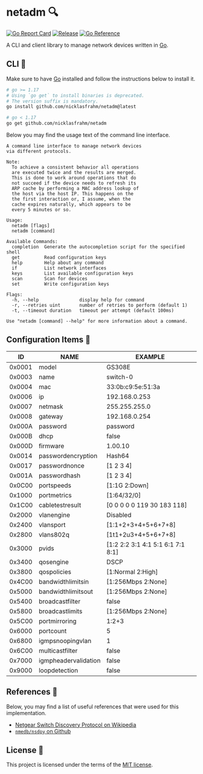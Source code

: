 # netadm 🔍

[![Go Report Card](https://goreportcard.com/badge/github.com/nicklasfrahm/netadm?style=flat-square)](https://goreportcard.com/report/github.com/nicklasfrahm/netadm)
[![Release](https://img.shields.io/github/release/nicklasfrahm/netadm.svg?style=flat-square)](https://github.com/nicklasfrahm/netadm/releases/latest)
[![Go Reference](https://img.shields.io/badge/Go-reference-informational.svg?style=flat-square)](https://pkg.go.dev/github.com/nicklasfrahm/netadm)

A CLI and client library to manage network devices written in [Go][website-go].

## CLI 🦾

Make sure to have [Go][website-go] installed and follow the instructions below to install it.

```bash
# go >= 1.17
# Using `go get` to install binaries is deprecated.
# The version suffix is mandatory.
go install github.com/nicklasfrahm/netadm@latest

# go < 1.17
go get github.com/nicklasfrahm/netadm
```

Below you may find the usage text of the command line interface.

```text
A command line interface to manage network devices
via different protocols.

Note:
  To achieve a consistent behavior all operations
  are executed twice and the results are merged.
  This is done to work around operations that do
  not succeed if the device needs to refresh its
  ARP cache by performing a MAC address lookup of
  the host via the host IP. This happens on the
  the first interaction or, I assume, when the
  cache expires naturally, which appears to be
  every 5 minutes or so.

Usage:
  netadm [flags]
  netadm [command]

Available Commands:
  completion  Generate the autocompletion script for the specified shell
  get         Read configuration keys
  help        Help about any command
  if          List network interfaces
  keys        List available configuration keys
  scan        Scan for devices
  set         Write configuration keys

Flags:
  -h, --help               display help for command
  -r, --retries uint       number of retries to perform (default 1)
  -t, --timeout duration   timeout per attempt (default 100ms)

Use "netadm [command] --help" for more information about a command.
```

## Configuration Items 🔧

| ID     | NAME                 | EXAMPLE                           |
| ------ | -------------------- | --------------------------------- |
| 0x0001 | model                | GS308E                            |
| 0x0003 | name                 | switch-0                          |
| 0x0004 | mac                  | 33:0b:c9:5e:51:3a                 |
| 0x0006 | ip                   | 192.168.0.253                     |
| 0x0007 | netmask              | 255.255.255.0                     |
| 0x0008 | gateway              | 192.168.0.254                     |
| 0x000A | password             | password                          |
| 0x000B | dhcp                 | false                             |
| 0x000D | firmware             | 1.00.10                           |
| 0x0014 | passwordencryption   | Hash64                            |
| 0x0017 | passwordnonce        | [1 2 3 4]                         |
| 0x001A | passwordhash         | [1 2 3 4]                         |
| 0x0C00 | portspeeds           | [1:1G 2:Down]                     |
| 0x1000 | portmetrics          | [1:64/32/0]                       |
| 0x1C00 | cabletestresult      | [0 0 0 0 0 119 30 183 118]        |
| 0x2000 | vlanengine           | Disabled                          |
| 0x2400 | vlansport            | [1:1+2+3+4+5+6+7+8]               |
| 0x2800 | vlans802q            | [1t1+2u3+4+5+6+7+8]               |
| 0x3000 | pvids                | [1:2 2:2 3:1 4:1 5:1 6:1 7:1 8:1] |
| 0x3400 | qosengine            | DSCP                              |
| 0x3800 | qospolicies          | [1:Normal 2:High]                 |
| 0x4C00 | bandwidthlimitsin    | [1:256Mbps 2:None]                |
| 0x5000 | bandwidthlimitsout   | [1:256Mbps 2:None]                |
| 0x5400 | broadcastfilter      | false                             |
| 0x5800 | broadcastlimits      | [1:256Mbps 2:None]                |
| 0x5C00 | portmirroring        | 1:2+3                             |
| 0x6000 | portcount            | 5                                 |
| 0x6800 | igmpsnoopingvlan     | 1                                 |
| 0x6C00 | multicastfilter      | false                             |
| 0x7000 | igmpheadervalidation | false                             |
| 0x9000 | loopdetection        | false                             |

## References 🔗

Below, you may find a list of useful references that were used for this implementation.

- [Netgear Switch Discovery Protocol on Wikipedia][wikipedia-ndsp]
- [`nmedb/nsdpy` on Github][github-nsdpy]

## License 📄

This project is licensed under the terms of the [MIT license](./LICENSE.md).

[wikipedia-ndsp]: https://en.wikipedia.org/wiki/Netgear_Switch_Discovery_Protocol
[github-nsdpy]: https://github.com/nmedb/nsdpy
[website-go]: https://go.dev
